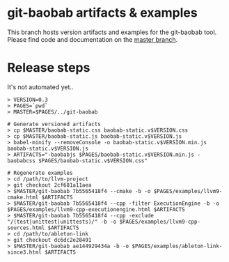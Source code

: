 # git-baobab artifacts &amp; examples

This branch hosts version artifacts and examples for the git-baobab tool. Please find code and documentation on the [master branch](https://github.com/weliveindetail/git-baobab/tree/master).


# Release steps

It's not automated yet..
```
> VERSION=0.3
> PAGES=`pwd`
> MASTER=$PAGES/../git-baobab

# Generate versioned artifacts
> cp $MASTER/baobab-static.css baobab-static.v$VERSION.css
> cp $MASTER/baobab-static.js baobab-static.v$VERSION.js
> babel-minify --removeConsole -o baobab-static.v$VERSION.min.js baobab-static.v$VERSION.js
> ARTIFACTS="-baobabjs $PAGES/baobab-static.v$VERSION.min.js -baobabcss $PAGES/baobab-static.v$VERSION.css"

# Regenerate examples
> cd /path/to/llvm-project
> git checkout 2cf681a11aea
> $MASTER/git-baobab 7b5565418f4 --cmake -b -o $PAGES/examples/llvm9-cmake.html $ARTIFACTS
> $MASTER/git-baobab 7b5565418f4 --cpp -filter ExecutionEngine -b -o $PAGES/examples/llvm9-cpp-executionengine.html $ARTIFACTS
> $MASTER/git-baobab 7b5565418f4 --cpp -exclude "/(test|unittest|unittests)/" -b -o $PAGES/examples/llvm9-cpp-sources.html $ARTIFACTS
> cd /path/to/ableton-link
> git checkout dc6dc2e28491
> $MASTER/git-baobab ae144929434a -b -o $PAGES/examples/ableton-link-since3.html $ARTIFACTS
```
